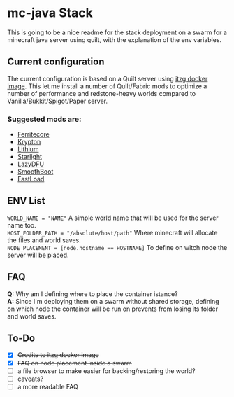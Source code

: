 # mc-java Stack
This is going to be a nice readme for the stack deployment on a swarm for a minecraft java server using quilt, with the explanation of the env variables.

## Current configuration
The current configuration is based on a Quilt server using [itzg docker image](https://github.com/itzg/docker-minecraft-server). This let me install a number of Quilt/Fabric mods to optimize a number of performance and redstone-heavy worlds compared to Vanilla/Bukkit/Spigot/Paper server.  

### Suggested mods are:  
- [Ferritecore](https://modrinth.com/mod/ferrite-core)
- [Krypton](https://modrinth.com/mod/krypton)
- [Lithium](https://modrinth.com/mod/lithium)
- [Starlight](https://modrinth.com/mod/starlight)
- [LazyDFU](https://modrinth.com/mod/lazydfu)
- [SmoothBoot](https://modrinth.com/mod/smoothboot-fabric)
- [FastLoad](https://modrinth.com/mod/fastload)

## ENV List
`WORLD_NAME = "NAME"` A simple world name that will be used for the server name too.  
`HOST_FOLDER_PATH = "/absolute/host/path"` Where minecraft will allocate the files and world saves.  
`NODE_PLACEMENT = [node.hostname == HOSTNAME]` To define on witch node the server will be placed.  

## FAQ
**Q:** Why am I defining where to place the container istance?  
**A:** Since I'm deploying them on a swarm without shared storage, defining on which node the container will be run on prevents from losing its folder and world saves.
## To-Do
- [x] ~~Credits to itzg docker image~~
- [x] ~~FAQ on node placement inside a swarm~~
- [ ] a file browser to make easier for backing/restoring the world?
- [ ] caveats?
- [ ] a more readable FAQ